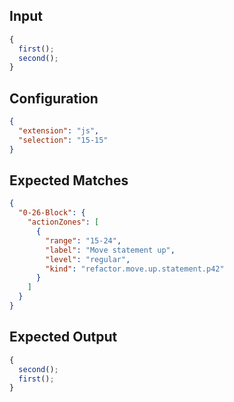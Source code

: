 
## Input
```javascript input
{
  first();
  second();
}
```

## Configuration
```json configuration
{
  "extension": "js",
  "selection": "15-15"
}
```

## Expected Matches
```json expected matches
{
  "0-26-Block": {
    "actionZones": [
      {
        "range": "15-24",
        "label": "Move statement up",
        "level": "regular",
        "kind": "refactor.move.up.statement.p42"
      }
    ]
  }
}
```

## Expected Output
```javascript expected output
{
  second();
  first();
}
```

